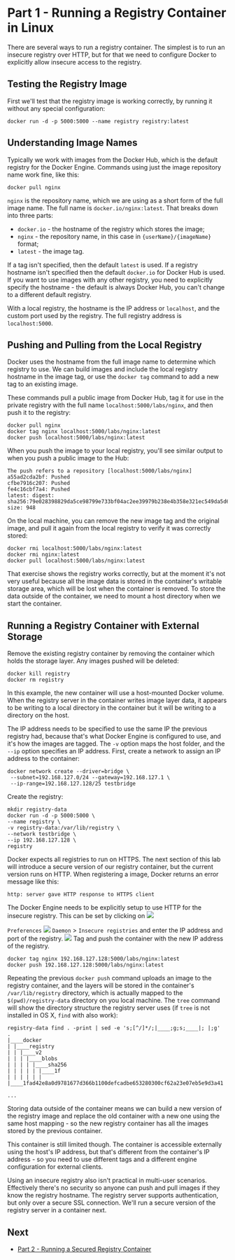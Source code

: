 # Part 1 - Running a Registry Container in Linux

There are several ways to run a registry container. The simplest is to run an insecure registry over HTTP, but for that we need to configure Docker to explicitly allow insecure access to the registry. 

## Testing the Registry Image

First we'll test that the registry image is working correctly, by running it without any special configuration:

```
docker run -d -p 5000:5000 --name registry registry:latest
```
## Understanding Image Names

Typically we work with images from the Docker Hub, which is the default registry for the Docker Engine. Commands using just the image repository name work fine, like this:

```
docker pull nginx
```

`nginx` is the repository name, which we are using as a short form of the full image name. The full name is `docker.io/nginx:latest`. That breaks down into three parts:

- `docker.io` - the hostname of the registry which stores the image;
- `nginx` - the repository name, in this case in `{userName}/{imageName}` format;
- `latest` - the image tag.

If a tag isn't specified, then the default `latest` is used. If a registry hostname isn't specified then the default `docker.io` for Docker Hub is used. If you want to use images with any other registry, you need to explicitly specify the hostname - the default is always Docker Hub, you can't change to a different default registry.

With a local registry, the hostname is the IP address or `localhost`, and the custom port used by the registry. The full registry address is `localhost:5000`.

## Pushing and Pulling from the Local Registry

Docker uses the hostname from the full image name to determine which registry to use. We can build images and include the local registry hostname in the image tag, or use the `docker tag` command to add a new tag to an existing image.

These commands pull a public image from Docker Hub, tag it for use in the private registry with the full name `localhost:5000/labs/nginx`, and then push it to the registry:

```
docker pull nginx
docker tag nginx localhost:5000/labs/nginx:latest
docker push localhost:5000/labs/nginx:latest
```

When you push the image to your local registry, you'll see similar output to when you push a public image to the Hub:

```
The push refers to a repository [localhost:5000/labs/nginx]
a55ad2cda2bf: Pushed
cfbe7916c207: Pushed
fe4c16cbf7a4: Pushed
latest: digest: sha256:79e028398829da5ce98799e733bf04ac2ee39979b238e4b358e321ec549da5d6 size: 948
```

On the local machine, you can remove the new image tag and the original image, and pull it again from the local registry to verify it was correctly stored:

```
docker rmi localhost:5000/labs/nginx:latest
docker rmi nginx:latest
docker pull localhost:5000/labs/nginx:latest
```

That exercise shows the registry works correctly, but at the moment it's not very useful because all the image data is stored in the container's writable storage area, which will be lost when the container is removed. To store the data outside of the container, we need to mount a host directory when we start the container.

## Running a Registry Container with External Storage

Remove the existing registry container by removing the container which holds the storage layer. Any images pushed will be deleted:

```
docker kill registry
docker rm registry
```

In this example, the new container will use a host-mounted Docker volume. When the registry server in the container writes image layer data, it appears to be writing to a local directory in the container but it will be writing to a directory on the host.

The IP address needs to be specified to use the same IP the previous registry had, because that's what Docker Engine is configured to use, and it's how the images are tagged. The `-v` option maps the host folder, and the `--ip` option specifies an IP address. First, create a network to assign an IP address to the container:

```
docker network create --driver=bridge \
 --subnet=192.168.127.0/24 --gateway=192.168.127.1 \
 --ip-range=192.168.127.128/25 testbridge
```
Create the registry:
```
mkdir registry-data
docker run -d -p 5000:5000 \ 
--name registry \
-v registry-data:/var/lib/registry \ 
--network testbridge \
--ip 192.168.127.128 \
registry
```

Docker expects all registries to run on HTTPS. The next section of this lab will introduce a secure version of our registry container, but the current version runs on HTTP. When registering a image, Docker returns an error message like this:
```
http: server gave HTTP response to HTTPS client
```
The Docker Engine needs to be explicitly setup to use HTTP for the insecure registry. This can be set by clicking on ![](images/moby.png) 

`Preferences` 
![](images/preferences.png)
`Daemon` > `Insecure registries` and enter the IP address and port of the registry.
![](images/config_insecure_registry_osx.png)
Tag and push the container with the new IP address of the registry.
```
docker tag nginx 192.168.127.128:5000/labs/nginx:latest
docker push 192.168.127.128:5000/labs/nginx:latest
```
Repeating the previous `docker push` command uploads an image to the registry container, and the layers will be stored in the container's `/var/lib/registry` directory, which is actually mapped to the `$(pwd)/registry-data` directory on you local machine. The `tree` command will show the directory structure the registry server uses (if `tree` is not installed in OS X, `find` with also work):

```
registry-data find . -print | sed -e 's;[^/]*/;|____;g;s;____|; |;g'
.
|____docker
| |____registry
| | |____v2
| | | |____blobs
| | | | |____sha256
| | | | | |____1f
| | | | | | |____1fad42e8a0d9781677d366b1100defcadbe653280300cf62a23e07eb5e9d3a41

...
```

Storing data outside of the container means we can build a new version of the registry image and replace the old container with a new one using the same host mapping - so the new registry container has all the images stored by the previous container.

This container is still limited though. The container is accessible externally using the host's IP address, but that's different from the container's IP address - so you need to use different tags and a different engine configuration for external clients.

Using an insecure registry also isn't practical in multi-user scenarios. Effectively there's no security so anyone can push and pull images if they know the registry hostname. The registry server supports authentication, but only over a secure SSL connection. We'll run a secure version of the registry server in a container next.

## Next

- [Part 2 - Running a Secured Registry Container](part-2.md)